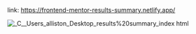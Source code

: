link: https://frontend-mentor-results-summary.netlify.app/

![_C__Users_alliston_Desktop_results%20summary_index html](https://github.com/yarlinlynn/results-summary-card/assets/140059481/da02aa68-9246-4b97-b1dd-3e0430889679)
